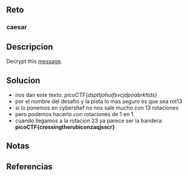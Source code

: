 
## Reto
### caesar
## Descripcion
Decrypt this [message](https://jupiter.challenges.picoctf.org/static/6385b895dcb30c74dbd1f0ea271e3563/ciphertext).

## Solucion
- nos dan este texto: *picoCTF{dspttjohuifsvcjdpoabrkttds}*
- por el nombre del desafio y la pista lo mas seguro es que sea rot13
- si lo ponemos en cybershef no nos sale mucho con 13 rotaciones
- pero podemos hacerlo con rotaciones de 1 en 1
- cuando llegamos  a la rotacion 23 ya parece ser la bandera: **picoCTF{crossingtherubiconzaqjsscr}**

## Notas

## Referencias
